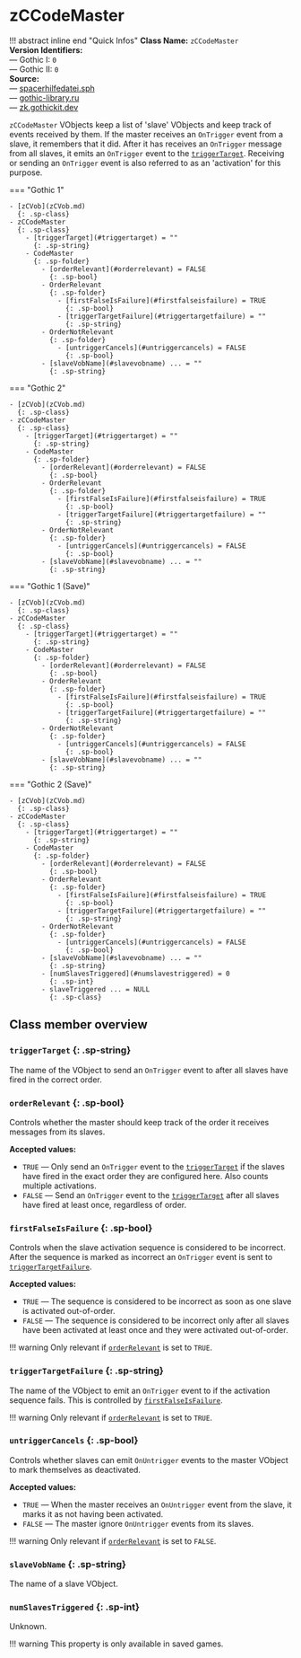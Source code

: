 # zCCodeMaster

!!! abstract inline end "Quick Infos"
    **Class Name:** `zCCodeMaster`<br/>
    **Version Identifiers:**<br />
    — Gothic I: `0`<br/>
    — Gothic II: `0`<br/>
    **Source:**<br/>
    — [spacerhilfedatei.sph](https://wiki.worldofgothic.de/doku.php?id=spacer:hilfedatei)<br/>
    — [gothic-library.ru](http://www.gothic-library.ru/publ/zccodemaster/1-1-0-526)<br/>
    — [zk.gothickit.dev](https://zk.gothickit.dev/engine/objects/zCCodeMaster/)

`zCCodeMaster` VObjects keep a list of 'slave' VObjects and keep track of events received by them. If the master
receives an `OnTrigger` event from a slave, it remembers that it did. After it has receives an `OnTrigger` message
from all slaves, it emits an `OnTrigger` event to the [`triggerTarget`](#triggertarget). Receiving or sending an
`OnTrigger` event is also referred to as an 'activation' for this purpose.

=== "Gothic 1"

    - [zCVob](zCVob.md)
      {: .sp-class}
    - zCCodeMaster
      {: .sp-class}
        - [triggerTarget](#triggertarget) = ""
          {: .sp-string}
        - CodeMaster
          {: .sp-folder}
            - [orderRelevant](#orderrelevant) = FALSE
              {: .sp-bool}
            - OrderRelevant
              {: .sp-folder}
                - [firstFalseIsFailure](#firstfalseisfailure) = TRUE
                  {: .sp-bool}
                - [triggerTargetFailure](#triggertargetfailure) = ""
                  {: .sp-string}
            - OrderNotRelevant
              {: .sp-folder}
                - [untriggerCancels](#untriggercancels) = FALSE
                  {: .sp-bool}
            - [slaveVobName](#slavevobname) ... = ""
              {: .sp-string}

=== "Gothic 2"

    - [zCVob](zCVob.md)
      {: .sp-class}
    - zCCodeMaster
      {: .sp-class}
        - [triggerTarget](#triggertarget) = ""
          {: .sp-string}
        - CodeMaster
          {: .sp-folder}
            - [orderRelevant](#orderrelevant) = FALSE
              {: .sp-bool}
            - OrderRelevant
              {: .sp-folder}
                - [firstFalseIsFailure](#firstfalseisfailure) = TRUE
                  {: .sp-bool}
                - [triggerTargetFailure](#triggertargetfailure) = ""
                  {: .sp-string}
            - OrderNotRelevant
              {: .sp-folder}
                - [untriggerCancels](#untriggercancels) = FALSE
                  {: .sp-bool}
            - [slaveVobName](#slavevobname) ... = ""
              {: .sp-string}

=== "Gothic 1 (Save)"

    - [zCVob](zCVob.md)
      {: .sp-class}
    - zCCodeMaster
      {: .sp-class}
        - [triggerTarget](#triggertarget) = ""
          {: .sp-string}
        - CodeMaster
          {: .sp-folder}
            - [orderRelevant](#orderrelevant) = FALSE
              {: .sp-bool}
            - OrderRelevant
              {: .sp-folder}
                - [firstFalseIsFailure](#firstfalseisfailure) = TRUE
                  {: .sp-bool}
                - [triggerTargetFailure](#triggertargetfailure) = ""
                  {: .sp-string}
            - OrderNotRelevant
              {: .sp-folder}
                - [untriggerCancels](#untriggercancels) = FALSE
                  {: .sp-bool}
            - [slaveVobName](#slavevobname) ... = ""
              {: .sp-string}

=== "Gothic 2 (Save)"

    - [zCVob](zCVob.md)
      {: .sp-class}
    - zCCodeMaster
      {: .sp-class}
        - [triggerTarget](#triggertarget) = ""
          {: .sp-string}
        - CodeMaster
          {: .sp-folder}
            - [orderRelevant](#orderrelevant) = FALSE
              {: .sp-bool}
            - OrderRelevant
              {: .sp-folder}
                - [firstFalseIsFailure](#firstfalseisfailure) = TRUE
                  {: .sp-bool}
                - [triggerTargetFailure](#triggertargetfailure) = ""
                  {: .sp-string}
            - OrderNotRelevant
              {: .sp-folder}
                - [untriggerCancels](#untriggercancels) = FALSE
                  {: .sp-bool}
            - [slaveVobName](#slavevobname) ... = ""
              {: .sp-string}
            - [numSlavesTriggered](#numslavestriggered) = 0
              {: .sp-int}
            - slaveTriggered ... = NULL
              {: .sp-class}

## Class member overview

### `triggerTarget` {: .sp-string}

The name of the VObject to send an `OnTrigger` event to after all slaves have fired in the correct order.

### `orderRelevant` {: .sp-bool}

Controls whether the master should keep track of the order it receives messages from its slaves.

**Accepted values:**
    
* `TRUE` — Only send an `OnTrigger` event to the [`triggerTarget`](#triggertarget) if the slaves have fired in
  the exact order they are configured here. Also counts multiple activations.
* `FALSE` — Send an `OnTrigger` event to the [`triggerTarget`](#triggertarget) after all slaves have fired at least
  once, regardless of order.

### `firstFalseIsFailure` {: .sp-bool}

Controls when the slave activation sequence is considered to be incorrect. After the sequence is marked as
incorrect an `OnTrigger` event is sent to [`triggerTargetFailure`](#triggertargetfailure).

**Accepted values:**
    
* `TRUE` — The sequence is considered to be incorrect as soon as one slave is activated out-of-order.
* `FALSE` — The sequence is considered to be incorrect only after all slaves have been activated at least once and
  they were activated out-of-order.

!!! warning
    Only relevant if [`orderRelevant`](#orderrelevant) is set to `TRUE`.

### `triggerTargetFailure` {: .sp-string}

The name of the VObject to emit an `OnTrigger` event to if the activation sequence fails. This is controlled by
[`firstFalseIsFailure`](#firstfalseisfailure).

!!! warning
    Only relevant if [`orderRelevant`](#orderrelevant) is set to `TRUE`.

### `untriggerCancels` {: .sp-bool}

Controls whether slaves can emit `OnUntrigger` events to the master VObject to mark themselves as deactivated.

**Accepted values:**

* `TRUE` — When the master receives an `OnUntrigger` event from the slave, it marks it as not having been activated.
* `FALSE` — The master ignore `OnUntrigger` events from its slaves.

!!! warning
    Only relevant if [`orderRelevant`](#orderrelevant) is set to `FALSE`.

### `slaveVobName` {: .sp-string}

The name of a slave VObject.

### `numSlavesTriggered` {: .sp-int}

Unknown.

!!! warning
    This property is only available in saved games.
